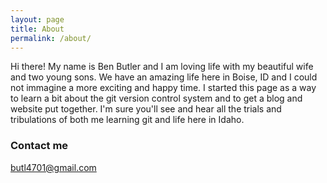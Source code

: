 ```yaml
---
layout: page
title: About
permalink: /about/
---
```


Hi there!
My name is Ben Butler and I am loving life with my beautiful wife and two young sons. We have an amazing life here in Boise, ID and I could not immagine a more exciting and happy time. I started this page as a way to learn a bit about the git version control system and to get a blog and website put together. I'm sure you'll see and hear all the trials and tribulations of both me learning git and life here in Idaho.

### Contact me

[butl4701@gmail.com](mailto:butl4701@gmail.com)

